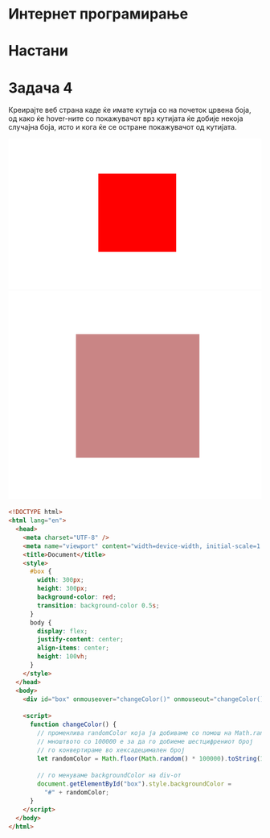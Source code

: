 # Интернет програмирање

# Настани

# Задача 4

Креирајте веб страна каде ќе имате кутија со на почеток црвена боја, од како ќе hover-ните со покажувачот врз кутијата ќе добије некоја случајна боја, исто и кога ќе се остране покажувачот од кутијата.

![IMAGE](images/1.png)
![IMAGE](images/2.png)

```html
<!DOCTYPE html>
<html lang="en">
  <head>
    <meta charset="UTF-8" />
    <meta name="viewport" content="width=device-width, initial-scale=1.0" />
    <title>Document</title>
    <style>
      #box {
        width: 300px;
        height: 300px;
        background-color: red;
        transition: background-color 0.5s;
      }
      body {
        display: flex;
        justify-content: center;
        align-items: center;
        height: 100vh;
      }
    </style>
  </head>
  <body>
    <div id="box" onmouseover="changeColor()" onmouseout="changeColor()"></div>

    <script>
      function changeColor() {
        // променлива randomColor која ја добиваме со помош на Math.random() и Math.floor() функциите
        // мноштвото со 100000 е за да го добиеме шестцифрениот број
        // го конвертираме во хексадецимален број
        let randomColor = Math.floor(Math.random() * 100000).toString(16);

        // го менуваме backgroundColor на div-от
        document.getElementById("box").style.backgroundColor =
          "#" + randomColor;
      }
    </script>
  </body>
</html>
```
